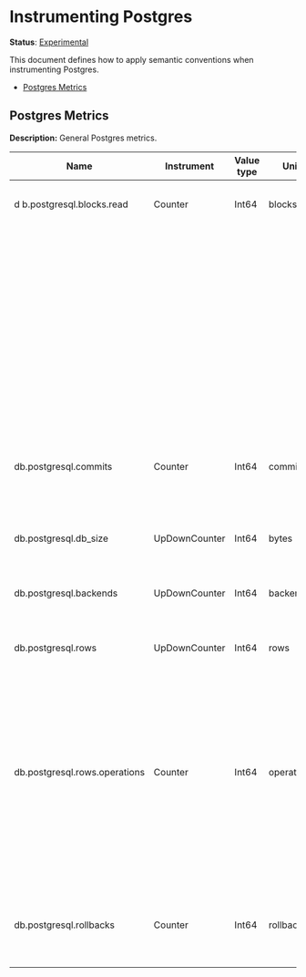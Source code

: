 # Instrumenting Postgres

**Status**: [Experimental](../../../document-status.md)

This document defines how to apply semantic conventions when instrumenting Postgres.

<!-- toc -->

- [Postgres Metrics](#postgres-metrics)

<!-- tocstop -->

## Postgres Metrics

**Description:** General Postgres metrics.

| Name                                        | Instrument    | Value type | Unit       | Unit ([UCUM](../README.md#instrument-units)) | Description                         | Attribute Key | Attribute Values                                                                                   |
|---------------------------------------------| ------------- | ---------- | ---------- | -------------------------------------------- | ----------------------------------- | ------------- | -------------------------------------------------------------------------------------------------- |
| d b.postgresql.blocks.read                  | Counter       | Int64      | blocks     | `{blocks}`                                   | The number of blocks read.          | `database`    |  The name of the database.                                                                         |
|                                             |               |            |            |                                              |                                     | `table`       |  The schema name followed by the table name.                                                       |
|                                             |               |            |            |                                              |                                     | `source`      |  The block read source type.                                                                       |
|                                             |               |            |            |                                              |                                     |               | `heap_read`, `heap_hit`, `idx_read`, `idx_hit`, `toast_read`, `toast_hit`, `tidx_read`, `tidx_hit` |
| db.postgresql.commits                       | Counter       | Int64      | commits    | `{commits}`                                  | The number of commits.              | `database`    |  The number of transactions that have been committed in this database.                             |
| db.postgresql.db_size                       | UpDownCounter | Int64      | bytes      | `{by}`                                       | The database disk usage.            | `database`    |  The disk space used by this database..                                                            |
| db.postgresql.backends                      | UpDownCounter | Int64      | backends   | `{backends}`                                 | The number of backends.             | `database`    |  The number of buffers written directly by a backend..                                             |
| db.postgresql.rows                          | UpDownCounter | Int64      | rows       | `{rows}`                                     | The number of rows in the database. | `database`    |  The name of the database.                                                                         |
|                                             |               |            |            |                                              |                                     | `table`       |  The schema name followed by the table name.                                                       |
|                                             |               |            |            |                                              |                                     | `state`       |  `dead`, `live`                                                                                    |
| db.postgresql.rows.operations               | Counter       | Int64      | operations | `{operations}`                               | The number of db row operations.    | `database`    |  The name of the database.                                                                         |
|                                             |               |            |            |                                              |                                     | `table`       |  The schema name followed by the table name.                                                       |
|                                             |               |            |            |                                              |                                     | `source`      | `ins`, `upd`, `del`, `hot_upd`                                                                     |
| db.postgresql.rollbacks                     | Counter       | Int64      | rollbacks  | `{rollbacks}`                                | The number of rollbacks.            | `database`    |  The number of transactions that have been rolled back in the database.                            |
